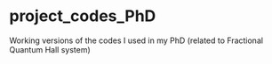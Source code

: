 # project_codes_PhD
Working versions of the codes I used in my PhD (related to Fractional Quantum Hall system)
